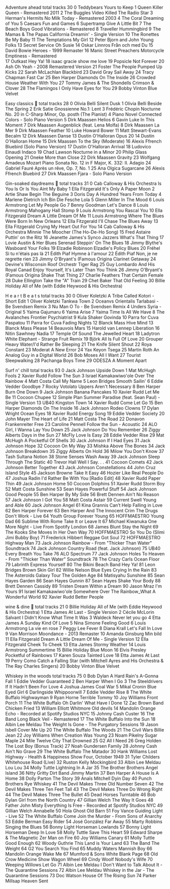 
Adventure ahead
  total tracks 30
   0                       Teddybears Yours to Keep
   1                            Queen Killer Queen - Remastered 2011
   2                      The Buggles Video Killed The Radio Star
   3                 Herman's Hermits No Milk Today - Remastered 2003
   4                        The Coral Dreaming of You
   5                          Caesars Fun and Games
   6                       Supertramp Give A Little Bit
   7                   The Beach Boys Good Vibrations - Remastered
   8                        Traveller Hummingbird
   9            The Mamas & The Papas California Dreamin' - Single Version
   10                     The Ronettes Be My Baby
   11                  The Temptations My Girl
   12             Peter Bjorn and John Young Folks
   13                   Secret Service Oh Susie
   14                    Oskar Linnros Från och med Du
   15                      David Bowie Heroes - 1999 Remaster
   16           Manic Street Preachers Motorcycle Emptiness - Remastered    
   17                          Outkast Hey Ya!
   18                     isaac gracie show me love
   19                         Popsicle Not Forever
   20                              Ash Oh Yeah - 2008 Remastered Version
   21                Foster The People Pumped Up Kicks
   22                  Sarah McLachlan Blackbird
   23                       David Gray Sail Away
   24                    Tracy Chapman Fast Car
   25                       Ben Harper Diamonds On The Inside
   26                    Crowded House Weather With You
   27      Tommy James & The Shondells Crimson & Clover
   28                    The Flamingos I Only Have Eyes for You
   29                     Bobby Vinton Blue Velvet

Easy classics 🎹
  total tracks 28
   0                     Olivia Belli Silent Dusk
   1                     Olivia Belli Beside The Spring
   2                       Erik Satie Gnossienne No.1: Lent
   3                  Frédéric Chopin Nocturne No. 20 in C-Sharp Minor, Op. posth (The Pianist)
   4                      Piano Novel Connected Colors - Solo Piano Version
   5                     Dirk Maassen Helios
   6                       Gavin Luke In This Moment
   7                     Dirk Maassen Augenblick (feat. Lena Molfa)
   8                     Dirk Maassen La Mer
   9                     Dirk Maassen Feather
   10                      Luke Howard Bower
   11               Matt Stewart-Evans Becalm
   12                     Dirk Maassen Danse
   13                Dustin O'Halloran Opus 20
   14                Dustin O'Halloran Home
   15                     Dirk Maassen To the Sky (Moderate)
   16                   Alexis Ffrench Bluebird (Solo Piano Version)
   17                Dustin O'Halloran Arrival
   18                 Ludovico Einaudi Indaco
   19                      Chad Lawson Nocturne in a Minor
   20                     Philip Glass Opening
   21                            Oneke More than Close
   22                     Dirk Maassen Gravity
   23          Wolfgang Amadeus Mozart Piano Sonata No. 12 in F Major, K. 332: II. Adagio
   24                    Gabriel Fauré Après un rêve, Op. 7, No. 1
   25                       Ana Olgica Sugarcane
   26                   Alexis Ffrench Bluebird
   27                     Dirk Maassen Fjara - Solo Piano Version

Gin-soaked daydreams 🎷
  total tracks 31
   0     Cab Calloway & His Orchestra Is You Is Or Is You Aint My Baby
   1                  Ella Fitzgerald It's Only A Paper Moon
   2                       Artie Shaw Begin The Beguine
   3                        Doris Day A Hundred Years From Today
   4                 Marlene Dietrich Ich Bin Die Fesche Lola
   5                     Glenn Miller In The Mood
   6                  Louis Armstrong Let My People Go
   7                    Benny Goodman Let's Dance
   8                  Louis Armstrong Mahogany Hall Stomp
   9                  Louis Armstrong You Rascal You
   10                  Ella Fitzgerald Dream A Little Dream Of Me
   11                  Louis Armstrong Where The Blues Were Born In New Orleans
   12                  Ella Fitzgerald I'll Chase The Blues Away
   13                  Ella Fitzgerald Crying My Heart Out For You
   14     Cab Calloway & His Orchestra Minnie The Moocher (The Ho-De-Ho Song)
   15                     Fred Astaire Puttin' on the Ritz
   16   Jeanette James's Synco Jazzers What's That Thing
   17 Lovie Austin & Her Blues Serenad Steppin' On The Blues
   18          Jimmy Blythe's Wasboard Your Folks
   19                 Elzadie Robinson Elzadie's Policy Blues
   20                           Fréhel Si tu n'étais pas là
   21                       Édith Piaf Hymne à l'amour
   22                       Édith Piaf Non, je ne regrette rien
   23 Jimmy O'Bryant's (Famous Origina Clarinet Getaway
   24 Devine's Wisconsin Roof Orchestr Tiger Rag
   25 Guy Lombardo And His Royal Canad Enjoy Yourself, It's Later Than You Think
   26 Jimmy O'Bryant's (Famous Origina Shake That Thing
   27                 Charlie Feathers That Certain Female
   28                   Duke Ellington Take the "A" Train
   29                       Chet Baker That Old Feeling
   30                   Billie Holiday All of Me (with Eddie Heywood & His Orchestra)

H e a r t B e a t s
  total tracks 30
   0                  Oliver Koletzki A Tribe Called Kotori - Short Edit
   1                  Oliver Koletzki Tankwa Town
   2               Oceanvs Orientalis Tarlabasi - Be Svendsen Remix
   3                               Nu Man O To - Be Svendsen Remix
   4                           Unders Syria - Original
   5                            Yaima Gajumaru
   6                            Yaima Arise
   7                            Yaima Time Is All We Have
   8                   The Avalanches Frontier Psychiatrist
   9                      Kula Shaker Govinda
   10                   Parra for Cuva Paspatou
   11                   Parra for Cuva Fading Nights
   12                      Blanck Mass Hive Mind
   13                      Blanck Mass Please
   14                         Beauvois Mars
   15                Harold van Lennep Liberation
   16                    Nitin Sawhney Nadia
   17                  Temple Of Sound The Jewelled Heart
   18                         Ladytron White Elephant - Strange Fruit Remix
   19                            Björk All Is Full Of Love
   20                          Grouper Heavy Water/I'd Rather Be Sleeping
   21                        The Knife Silent Shout
   22                             Roya Constant
   23                          Moderat A New Error
   24                        Yax Keyon Tsega
   25                      Martin Roth An Analog Guy in a Digital World
   26                        Bob Moses All I Want
   27                          Tourist Sleepwalking
   28                    Pachanga Boys Time
   29                           ODESZA A Moment Apart

Surf n' chill
  total tracks 93
   0                     Jack Johnson Upside Down
   1                       Mat McHugh Fools
   2                      Xavier Rudd Follow The Sun
   3            Israel Kamakawiwo'ole Over The Rainbow
   4                       Matt Costa Call My Name
   5                     Leon Bridges Smooth Sailin'
   6                     Eddie Vedder Goodbye
   7                   Rocky Votolato Uppers Aren't Necessary
   8                       Ben Harper Burn One Down
   9                     Jack Johnson Banana Pancakes
   10                      Xavier Rudd Let Me Be
   11                           Cocoon Chupee
   12                      Simple Plan Summer Paradise (feat. Sean Paul) - Single Version
   13                             UB40 Kingston Town
   14                      Xavier Rudd Come Let Go
   15                       Ben Harper Diamonds On The Inside
   16                     Jack Johnson Rodeo Clowns
   17                     Dylan Wright Ocean Eyes
   18                      Xavier Rudd Energy Song
   19                     Eddie Vedder Society
   20                       John Mayer The Heart of Life
   21                       Matt Costa The Road
   22            Donavon Frankenreiter Free
   23                 Caroline Pennell Follow the Sun - Acoustic
   24                              ALO Girl, I Wanna Lay You Down
   25                     Jack Johnson Do You Remember
   26                    Ziggy Alberts Days in the Sun
   27                            McFly Love Is Easy
   28                     Eddie Vedder Rise
   29                       Mat McHugh A Pocketful Of Shells
   30                     Jack Johnson If I Had Eyes
   31                     Jack Johnson Hope
   32                           Cocoon On My Way
   33                           Mishka Above The Bones
   34                     Jack Johnson Breakdown
   35                    Ziggy Alberts On Hold
   36                            Milow You Don't Know
   37                     Tash Sultana Notion
   38                     Stone Senses Wash Away
   39                     Jack Johnson Sleep Through The Static
   40                      Trevor Hall Well I Say. . .
   41                           Cocoon Comets
   42                     Jack Johnson Better Together
   43                     Jack Johnson Constellations
   44                        John Cruz Island Style
   45                   Jackson Browne Take It Easy
   46                           Hozier Like Real People Do
   47                     Joshua Radin I'd Rather Be With You [Radio Edit]
   48                      Xavier Rudd Paper Thin
   49                     Jack Johnson Home
   50                           Cocoon Dolphins
   51                      Xavier Rudd Storm Boy
   52                       Matt Costa Sunshine
   53                       Sean Hayes Powerful Stuff
   54                     Jack Johnson Good People
   55                       Ben Harper By My Side
   56                     Brett Dennen Ain't No Reason
   57                     Jack Johnson I Got You
   58                       Matt Costa Astair
   59                    Current Swell Young and Able
   60                     Jack Johnson Angel
   61                     Kina Grannis Can’t Help Falling in Love
   62                       Ben Harper Forever
   63 Ben Harper And The Innocent Crim The Drugs Don't Work - Live
   64                      Youth Group Forever Young
   65                      HOFFMAESTRO Young Dad
   66                Sublime With Rome Take It or Leave It
   67                 Michael Kiwanuka One More Night - Live From Spotify London
   68                      James Blunt Stay the Night
   69                        The Kooks She Moves In Her Own Way
   70                      HOFFMAESTRO So You Do (Slimi Jimi Bubby Boy)
   71                Frederick Hibbert Reggae Got Soul
   72                      HOFFMAESTRO Highway Man
   73                     Jack Johnson Rainbow - From "Thicker Than Water" Soundtrack
   74                     Jack Johnson Country Road (feat. Jack Johnson)
   75                             UB40 Every Breath You Take
   76                              ALO Spectrum
   77                     Jack Johnson Holes To Heaven - From "Thicker Than Water" Soundtrack
   78                  The Crazy Carls Ocean Floor
   79                         Labrinth Express Yourself
   80            The Bikini Beach Band Hey Ya!
   81                     Leon Bridges Brown Skin Girl
   82                    Willie Nelson Blue Eyes Crying In the Rain
   83        The Asteroids Galaxy Tour The Golden Age
   84                        Matisyahu Sunshine
   85                       Sean Hayes Garden
   86                       Sean Hayes Gunnin
   87                       Sean Hayes Shake Your Body
   88                     Brett Dennen Cassidy
   89                          Tristen Dream Within a Dream
   90                       Jason Mraz I'm Yours
   91            Israel Kamakawiwo'ole Somewhere Over The Rainbow_What A Wonderful World
   92                      Xavier Rudd Better People

wine & dine 🍷 
  total tracks 21
   0                   Billie Holiday All of Me (with Eddie Heywood & His Orchestra)
   1                       Etta James At Last - Single Version
   2           Cécile McLorin Salvant I Didn't Know What Time It Was
   3                          Waldeck Never let you go
   4                       Etta James A Sunday Kind Of Love
   5                      Nina Simone Feeling Good
   6                  Louis Armstrong La vie en rose
   7                        Peggy Lee Fever
   8                      Diana Krall Let's Fall In Love
   9                     Van Morrison Moondance - 2013 Remaster
   10                  Amanda Ginsburg Min bild
   11                  Ella Fitzgerald Dream A Little Dream Of Me - Single Version
   12                  Ella Fitzgerald Cheek To Cheek
   13                       Etta James Stormy Weather
   14                  Louis Armstrong Summertime
   15                   Billie Holiday Blue Moon
   16                    Elvis Presley Pocketful of Rainbows
   17                      Karen Souza Tainted Love
   18                       Etta James At Last
   19                       Perry Como Catch a Falling Star (with Mitchell Ayres and His Orchestra & The Ray Charles Singers)
   20                     Bobby Vinton Blue Velvet

Whiskey in the woods
  total tracks 75
   0                        Bob Dylan A Hard Rain's A-Gonna Fall
   1                     Eddie Vedder Guaranteed
   2                       Ben Harper When I Go
   3                 The Steeldrivers If It Hadn't Been For Love
   4                     Joshua James Coal War
   5                     Mikal Cronin Blue Eyed Girl
   6                      Darlingside Whippoorwill
   7                     Eddie Vedder Rise
   8                The White Buffalo Highwayman
   9                       Ryan Horne Terrible Tommy
   10                     Joy Williams Front Porch
   11                The White Buffalo Oh Darlin' What Have I Done
   12                   Zac Brown Band Chicken Fried
   13         William Elliott Whitmore Old devils
   14                  Mandolin Orange Echo - Recorded at Spotify Studios NYC
   15                      Johnny Cash Custer
   16                         The Band Long Black Veil - Remastered
   17                The White Buffalo Into the Sun
   18                 Albin Lee Meldau The Weight Is Gone - The Purgatory Sessions
   19                     Jason Isbell Cover Me Up
   20                The White Buffalo The Woods
   21                   The Civil Wars Billie Jean
   22                     Joy Williams When Creation Was Young
   23                     Noam Pikelny Sugar Maple
   24                      Mile Twelve City That Drowned
   25                               G2 All I Need
   26                      Greg Holden The Lost Boy (Bonus Track)
   27                   Noah Gundersen Family
   28                      Johnny Cash Ain't No Grave
   29                The White Buffalo The Matador
   30                    Hank Williams Lost Highway - Health & Happiness Show Four, October 1949
   31                   Tyler Childers Whitehouse Road (Live)
   32                     Ruston Kelly Mockingbird
   33                 Albin Lee Meldau Lou Lou
   34                     Molly Tuttle Lightning In A Jar
   35             The Brother Brothers Angel Island
   36           Nitty Gritty Dirt Band Jimmy Martin
   37                       Ben Harper A House Is A Home
   38                     Dolly Parton The Story
   39                   Anaïs Mitchell Dyin Day
   40                   Punch Brothers Rye Whiskey
   41            The Devil Makes Three Old Number Seven
   42            The Devil Makes Three Ten Feet Tall
   43            The Devil Makes Three Do Wrong Right
   44            The Devil Makes Three The Bullet
   45                      Dead Horses Turntable
   46                        Bob Dylan Girl from the North Country
   47                    Gillian Welch The Way It Goes
   48                Father John Misty Everything Is Free - Recorded at Spotify Studios NYC
   49                    Gillian Welch Annabelle
   50                       Hola Ghost Old Barn
   51                        Foy Vance Guiding Light - Live
   52                The White Buffalo Come Join the Murder - From Sons of Anarchy
   53                     Eddie Berman Easy Rider
   54                    José González Far Away
   55                    Marty Robbins Singing the Blues
   56             Bonny Light Horseman Lowlands
   57             Bonny Light Horseman Deep In Love
   58                     Molly Tuttle Save This Heart
   59 Edward Sharpe & The Magnetic Zer Man on Fire
   60                     Joy Williams Canary
   61                     Molly Tuttle Good Enough
   62                    Woody Guthrie This Land is Your Land
   63                         The Band The Weight
   64                               G2 You Search You Find
   65                     Muddy Waters Mannish Boy
   66                  Mandolin Orange Wake Me
   67                   Mumford & Sons White Blank Page
   68           Old Crow Medicine Show Wagon Wheel
   69                      Cindy Woolf Nobody's Wife
   70                  Weeping Willows Let Go
   71                 Albin Lee Meldau I Don't Want to Talk About It - The Quarantine Sessions
   72                 Albin Lee Meldau Whiskey in the Jar - The Quarantine Sessions
   73                       Doc Watson House Of The Rising Sun
   74                   Parker Millsap Heaven Sent
